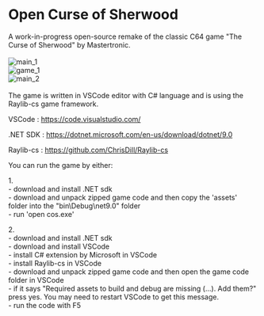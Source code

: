 # Open Curse of Sherwood

A work-in-progress open-source remake of the classic C64 game "The Curse of Sherwood" by Mastertronic.
<br/>
<br/>
![main_1](https://github.com/esn83/OpenCurseOfSherwood/assets/72857208/2fda34db-d184-4626-b527-1140b5800288)
<br/>
![game_1](https://github.com/esn83/OpenCurseOfSherwood/assets/72857208/252db742-ce2f-4d70-9e3c-31bcfa53a5b3)
<br/>
![main_2](https://github.com/esn83/OpenCurseOfSherwood/assets/72857208/9456e95e-6b4e-425a-91b2-4f46575ee67f)
<br/>
<br/>
The game is written in VSCode editor with C# language and is using the Raylib-cs game framework.

VSCode       : https://code.visualstudio.com/

.NET SDK     : https://dotnet.microsoft.com/en-us/download/dotnet/9.0

Raylib-cs    : https://github.com/ChrisDill/Raylib-cs

You can run the game by either:

1.\
\- download and install .NET sdk
<br/>
\- download and unpack zipped game code and then copy the 'assets' folder into the "bin\Debug\net9.0" folder
<br/>
\- run 'open cos.exe'

2.\
\- download and install .NET sdk
<br/>
\- download and install VSCode
<br/>
\- install C# extension by Microsoft in VSCode
<br/>
\- install Raylib-cs in VSCode
<br/>
\- download and unpack zipped game code and then open the game code folder in VSCode
<br/>
\- if it says "Required assets to build and debug are missing (...). Add them?" press yes. You may need to restart VSCode to get this message.
<br/>
\- run the code with F5